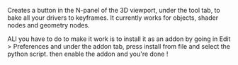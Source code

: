Creates a button in the N-panel of the 3D viewport, under the tool tab, to bake all your drivers to keyframes. It currently works for objects, shader nodes and geometry nodes.

ALl you have to do to make it work is to install it as an addon by going in Edit > Preferences and under the addon tab, press install from file and select the python script. then enable the addon and you're done !